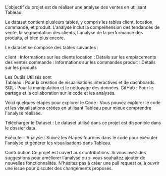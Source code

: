 L'objectif du projet est de réaliser une analyse des ventes en utilisant Tableau. 

Le dataset contient plusieurs tables, y compris les tables client, location, commande, et produit.
L'analyse inclut la compréhension des tendances de vente, la segmentation des clients, l'analyse de la performance des produits, et bien plus encore.

Le dataset se compose des tables suivantes :

client : Informations sur les clients
location : Détails sur les emplacements des ventes
commande : Informations sur les commandes
produit : Détails sur les produits

Les Outils Utilisés sont  
Tableau : Pour la création de visualisations interactives et de dashboards.
SQL : Pour la manipulation et le nettoyage des données.
GitHub : Pour le partage et la collaboration sur le code et les analyses.

Voici quelques étapes pour explorer le Code :
Vous pouvez explorer le code et les visualisations créées en utilisant Tableau pour mieux comprendre l'analyse réalisée.

Télécharger le Dataset :
Le dataset utilisé dans ce projet est disponible dans le dossier data.

Exécuter l'Analyse :
Suivez les étapes fournies dans le code pour exécuter l'analyse et générer les visualisations dans Tableau.

Contribution
Ce projet est ouvert aux contributions. 
Si vous avez des suggestions pour améliorer l'analyse ou si vous souhaitez ajouter de nouvelles fonctionnalités.
N'hésitez pas à créer une pull request ou à ouvrir une issue pour discuter des changements proposés.
